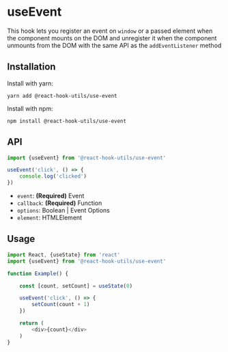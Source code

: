 # useEvent

This hook lets you register an event on `window` or a passed element when the component mounts on the DOM and unregister it when the component unmounts from the DOM with the same API as the `addEventListener` method

## Installation

Install with yarn:
```
yarn add @react-hook-utils/use-event
```
Install with npm:
```
npm install @react-hook-utils/use-event
```

## API

```javascript
import {useEvent} from '@react-hook-utils/use-event'

useEvent('click', () => {
    console.log('clicked')
})
```

- `event`: **(Required)** Event
- `callback`: **(Required)** Function
- `options`: Boolean | Event Options
- `element`: HTMLElement

## Usage

```javascript
import React, {useState} from 'react'
import {useEvent} from '@react-hook-utils/use-event'

function Example() {

    const [count, setCount] = useState(0)

    useEvent('click', () => {
        setCount(count + 1)
    })

    return (
        <div>{count}</div>
    )
}
```
